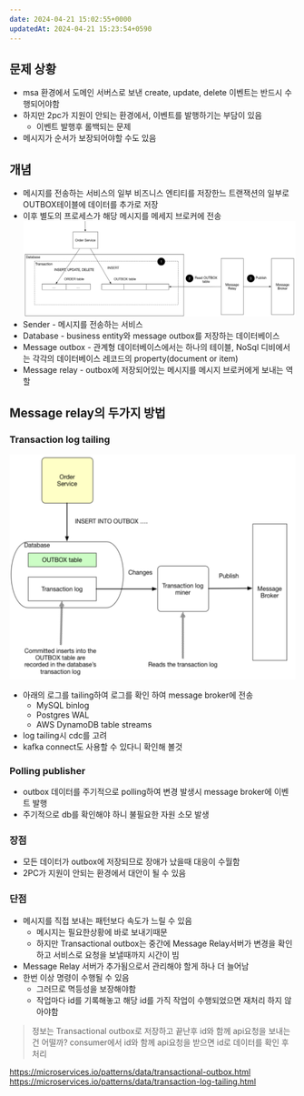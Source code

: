 ```yaml
---
date: 2024-04-21 15:02:55+0000
updatedAt: 2024-04-21 15:23:54+0590
---
```

## 문제 상황
- msa 환경에서 도메인 서버스로 보낸 create, update, delete 이벤트는 반드시 수행되어야함
- 하지만 2pc가 지원이 안되는 환경에서, 이벤트를 발행하기는 부담이 있음
	- 이벤트 발행후 롤백되는 문제
- 메시지가 순서가 보장되어야할 수도 있음


## 개념
- 메시지를 전송하는 서비스의 일부 비즈니스 엔티티를 저장한느 트랜잭션의 일부로 OUTBOX테이블에 데이터를 추가로 저장
- 이후 별도의 프로세스가 해당 메시지를 메세지 브로커에 전송
![Pasted image 20231105224429](real-resource-image/Pasted%20image%2020231105224429.png)
- Sender - 메시지를 전송하는 서비스
- Database - business entity와 message outbox를 저장하는 데이터베이스
- Message outbox - 관계형 데이터베이스에서는 하나의 테이블, NoSql 디비에서는 각각의 데이터베이스 레코드의 property(document or item)
- Message relay - outbox에 저장되어있는 메시지를 메시지 브로커에게 보내는 역할

## Message relay의 두가지 방법
### Transaction log tailing

![center|400](real-resource-image/Pasted%20image%2020231105225014.png)

- 아래의 로그를 tailing하여 로그를 확인 하여 message broker에 전송
	- MySQL binlog
	- Postgres WAL
	- AWS DynamoDB table streams
- log tailing시 cdc를 고려
- kafka connect도 사용할 수 있다니 확인해 볼것

### Polling publisher
- outbox 데이터를 주기적으로 polling하여 변경 발생시 message broker에 이벤트 발행
- 주기적으로 db를 확인해야 하니 불필요한 자원 소모 발생

### 장점
- 모든 데이터가 outbox에 저장되므로 장애가 났을때 대응이 수월함
- 2PC가 지원이 안되는 환경에서 대안이 될 수 있음

### 단점
- 메시지를 직접 보내는 패턴보다 속도가 느릴 수 있음
	- 메시지는 필요한상황에 바로 보내기때문
	- 하지만 Transactional outbox는 중간에 Message Relay서버가 변경을 확인하고 서비스로 요청을 보낼때까지 시간이 빔
- Message Relay 서버가 추가됨으로서 관리해야 할게 하나 더 늘어남
- 한번 이상 명령이 수행될 수 있음
	- 그러므로 멱등성을 보장해야함
	- 작업마다 id를 기록해놓고 해당 id를 가직 작업이 수행되었으면 재처리 하지 않아야함

> 정보는 Transactional outbox로 저장하고 끝난후 id와 함께 api요청을 보내는건 어떨까?
> consumer에서 id와 함께 api요청을 받으면 id로 데이터를 확인 후 처리


https://microservices.io/patterns/data/transactional-outbox.html
https://microservices.io/patterns/data/transaction-log-tailing.html